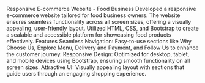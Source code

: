 Responsive E-commerce Website - Food Business
Developed a responsive e-commerce website tailored for food business owners. The website ensures seamless functionality across all screen sizes, offering a visually appealing, user-friendly layout. Utilized HTML, CSS, and Bootstrap to create a scalable and accessible platform for showcasing food products effectively.
Features
Seamless Navigation: Easy-to-use sections like Why Choose Us, Explore Menu, Delivery and Payment, and Follow Us to enhance the customer journey.
Responsive Design: Optimized for desktop, tablet, and mobile devices using Bootstrap, ensuring smooth functionality on all screen sizes.
Attractive UI: Visually appealing layout with sections that guide users through an engaging shopping experience.
